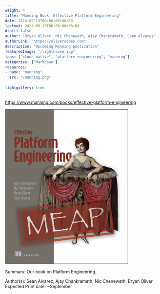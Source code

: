 ```yaml
---
weight: 4
title: "Manning Book, Effective Platform Engineering"
date: 2024-09-13T00:00:00+00:00
lastmod: 2024-09-13T00:00:00+00:00
draft: false
author: "Bryan Oliver, Nic Cheneweth, Ajay Chankramath, Sean Alvarez"
authorLink: "https://olivercodes.com"
description: "Upcoming Manning publication"
featuredImage: "/lighthouse.jpg"
tags: ["cloud native", "platform engineering", "manning"]
categories: ["Markdown"]
resources:
- name: "manning"
  src: "/manning.png"

lightgallery: true
---
```


https://www.manning.com/books/effective-platform-engineering

![/manning.png](/manning.png)

Summary:
Our book on Platform Engineering.

Author(s): Sean Alvarez, Ajay Chankramath, Nic Cheneweth, Bryan Oliver
Expected Print date: ~September
